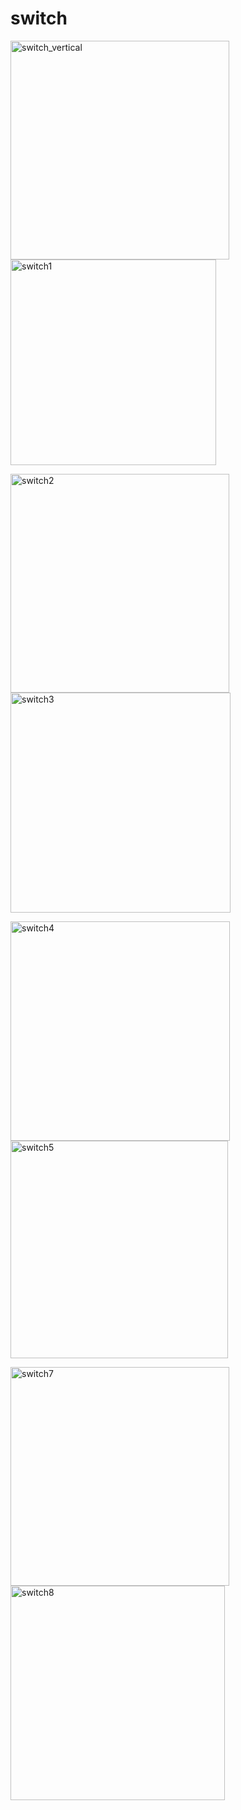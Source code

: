 # switch


<img width="350" alt="switch_vertical" src="https://cloud.githubusercontent.com/assets/13029161/25778124/a0deab56-32a9-11e7-9049-72ccebee0f88.png"><img width="329" alt="switch1" src="https://cloud.githubusercontent.com/assets/13029161/25778302/d22b844a-32ae-11e7-8d60-e3c4d806cd75.png">


<img width="350" alt="switch2" src="https://cloud.githubusercontent.com/assets/13029161/25777889/a3aefd98-32a1-11e7-9084-3f5814f9b566.png"><img width="352" alt="switch3" src="https://cloud.githubusercontent.com/assets/13029161/25777994/960bd4c8-32a5-11e7-917a-d827ae93c26f.png">

<img width="351" alt="switch4" src="https://cloud.githubusercontent.com/assets/13029161/25778005/22d06ff4-32a6-11e7-8b49-66e8e7c6c311.png"><img width="348" alt="switch5" src="https://cloud.githubusercontent.com/assets/13029161/25778006/27c81cdc-32a6-11e7-8463-6cb1281696b6.png">

<img width="350" alt="switch7" src="https://cloud.githubusercontent.com/assets/13029161/25778221/04424970-32ad-11e7-8245-4bd30e2d3a11.png"><img width="343" alt="switch8" src="https://cloud.githubusercontent.com/assets/13029161/25778222/0ae21ba2-32ad-11e7-98f6-78900cb0d164.png">
